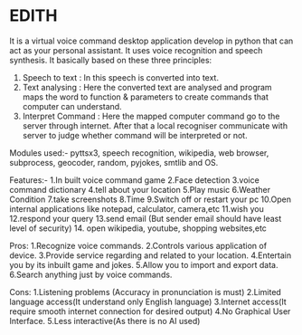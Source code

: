 # EDITH
It is a virtual voice command desktop application develop in python that can act as your personal assistant.
It uses voice recognition and speech synthesis.
It basically based on these three principles:
1.  Speech to text : In this speech is converted into text.
2.  Text analysing : Here the converted text are analysed and program maps the word to function &     parameters to create commands that computer can understand.
3.  Interpret Command : Here the mapped computer command go to the server through internet. After that a local recogniser communicate with server to judge whether command will be interpreted or not.

Modules used:-
pyttsx3, speech recognition, wikipedia,
web browser, subprocess, geocoder,
random, pyjokes, smtlib and OS.



Features:-
1.In built voice command game 
2.Face detection
3.voice command dictionary
4.tell about your location
5.Play music
6.Weather Condition
7.take screenshots
8.Time 
9.Switch off or restart your pc
10.Open internal applications like notepad, calculator, camera,etc
11.wish you
12.respond your query 
13.send email (But sender email should have least level of security)
14. open wikipedia, youtube, shopping websites,etc
  
Pros:
1.Recognize voice commands.
2.Controls various application of device.
3.Provide service regarding and related to your location.
4.Entertain you by its inbuilt game and jokes.
5.Allow you to import and export data.
6.Search anything just by voice commands.

Cons:
1.Listening problems (Accuracy in pronunciation is must)
2.Limited language access(It understand only English language)
3.Internet access(It require smooth internet connection for desired output)
4.No Graphical User Interface.
5.Less interactive(As there is no AI used)
